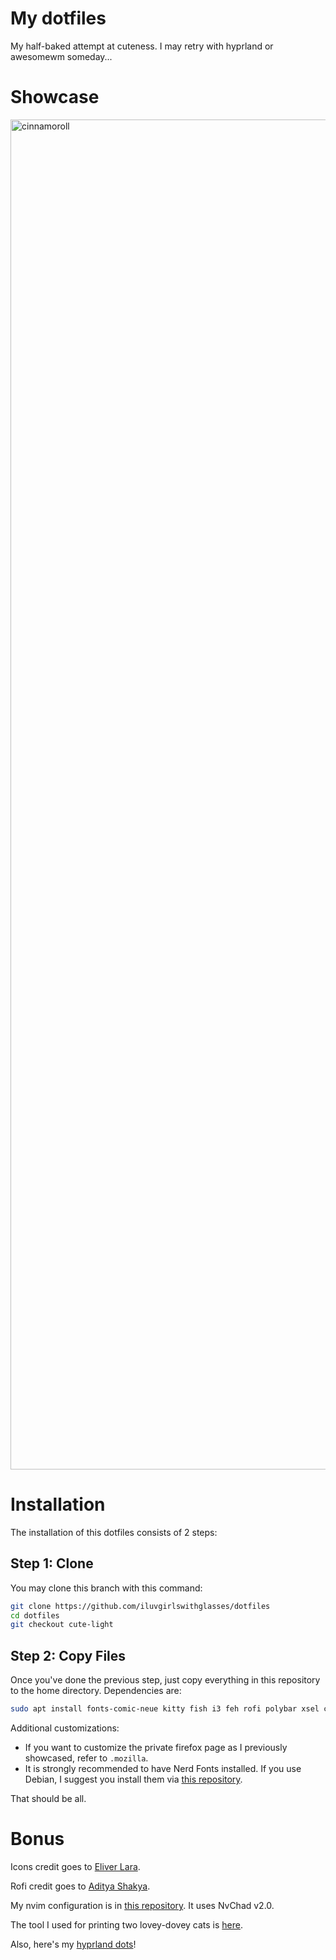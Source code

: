
# My dotfiles

My half-baked attempt at cuteness. I may retry with hyprland or awesomewm someday...

# Showcase

<img width="1920" height="2160" alt="cinnamoroll" src="https://github.com/user-attachments/assets/54f6d9b0-08d8-40c7-a58f-ff9f087ef74a" />

# Installation

The installation of this dotfiles consists of 2 steps:

## Step 1: Clone

You may clone this branch with this command:

```sh
git clone https://github.com/iluvgirlswithglasses/dotfiles
cd dotfiles
git checkout cute-light
```

## Step 2: Copy Files

Once you've done the previous step, just copy everything in this repository to the home directory. Dependencies are:

```sh
sudo apt install fonts-comic-neue kitty fish i3 feh rofi polybar xsel compton picom gtk3-nocsd flameshot pipewire
```

Additional customizations:

- If you want to customize the private firefox page as I previously showcased, refer to `.mozilla`.
- It is strongly recommended to have Nerd Fonts installed. If you use Debian, I suggest you install them via [this repository](https://github.com/ryanoasis/nerd-fonts).

That should be all.

# Bonus

Icons credit goes to [Eliver Lara](https://github.com/EliverLara/candy-icons).

Rofi credit goes to [Aditya Shakya](https://github.com/adi1090x/rofi).

My nvim configuration is in [this repository](https://github.com/iluvgirlswithglasses/nvim). It uses NvChad v2.0.

The tool I used for printing two lovey-dovey cats is [here](https://github.com/iluvgirlswithglasses/terminal-tools).

Also, here's my [hyprland dots](https://github.com/iluvgirlswithglasses/dots-hyprland)!

